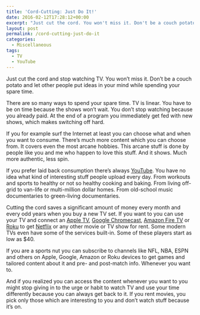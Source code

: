 ```yaml
---
title: 'Cord-Cutting: Just Do It!'
date: 2016-02-12T17:28:12+00:00
excerpt: "Just cut the cord. You won't miss it. Don't be a couch potato and let other people put ideas in your mind while spending your spare time."
layout: post
permalink: /cord-cutting-just-do-it
categories:
  - Miscellaneous
tags:
  - TV
  - YouTube
---
```

Just cut the cord and stop watching TV. You won’t miss it. Don’t be a couch potato and let other people put ideas in your mind while spending your spare time.

There are so many ways to spend your spare time. TV is linear. You have to be on time because the shows won’t wait. You don’t stop watching because you already paid. At the end of a program you immediately get fed with new shows, which makes switching off hard.

If you for example surf the Internet at least you can choose what and when you want to consume. There’s much more content which you can choose from. It covers even the most arcane hobbies. This arcane stuff is done by people like you and me who happen to love this stuff. And it shows. Much more authentic, less spin.

If you prefer laid back consumption there’s always [YouTube](https://www.youtube.com/). You have no idea what kind of interesting stuff people upload every day. From workouts and sports to healthy or not so healthy cooking and baking. From living off-grid to van-life or multi-million dollar homes. From old-school music documentaries to green-living documentaries.

Cutting the cord saves a significant amount of money every month and every odd years when you buy a new TV set. If you want to you can use your TV and connect an [Apple TV](https://www.apple.com/tv/), [Google Chromecast](https://www.google.com/chromecast/), [Amazon Fire TV](https://www.amazon.com/s/ref=nb_sb_noss_2?url=search-alias%3Daps&field-keywords=fire+tv) or [Roku](https://www.roku.com/) to get [Netflix](https://www.netflix.com/) or any other movie or TV show for rent. Some modern TVs even have some of the services built-in. Some of these players start as low as $40.

If you are a sports nut you can subscribe to channels like NFL, NBA, ESPN and others on Apple, Google, Amazon or Roku devices to get games and tailored content about it and pre- and post-match info. Whenever you want to.

And if you realized you can access the content whenever you want to you might stop giving in to the urge or habit to watch TV and use your time differently because you can always get back to it. If you rent movies, you pick only those which are interesting to you and don’t watch stuff because it’s on.